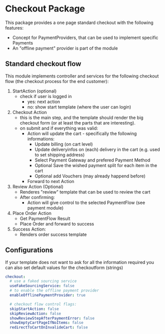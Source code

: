 # Checkout Package

This package provides a one page standard checkout with the following features:

* Concept for PaymentProviders, that can be used to implement specific Payments
* An "offline payment" provider is part of the module

## Standard checkout flow

This module implements controller and services for the following checkout flow (the checkout process for the end customer):

1. StartAction (optional)
    * check if user is logged in
        * yes: next action
        * no: show start template (where the user can login)
1. Checkout Action
    * this is the main step, and the template should render the big checkout form (or at least the parts that are interesting). 
    * on submit and if everything was valid:
        * Action will update the cart - specifically the following informations:
            * Update billing (on cart level)
            * Update deliveryinfos on (each) delivery in the cart (e.g. used to set shipping address)
            * Select Payment Gateway and prefered Payment Method
            * Optional Save the wished payment split for each item in the cart
            * Optional add Vouchers (may already happend before)            
        * Forward to next Action
1. Review Action (Optional)
    * Renderes "review" template that can be used to review the cart
    * After confirming:
        * Action will give control to the selected PaymentFlow (see payment module)
1. Place Order Action
    * Get PaymentFlow Result
    * Place Order and forward to success
1. Success Action:
    * Renders order success template

## Configurations

If your template does not want to ask for all the information required you can also set default values for the checkoutform (strings)

```yaml
checkout:
  # use a faked sourcing service
  useFakeSourcingService: false
  # to enable the offline payment provider
  enableOfflinePaymentProvider: true

  # checkout flow control flags:
  skipStartAction: false
  skipReviewAction: false
  showReviewStepAfterPaymentError: false
  showEmptyCartPageIfNoItems: false
  redirectToCartOnInvalideCart: false

```
